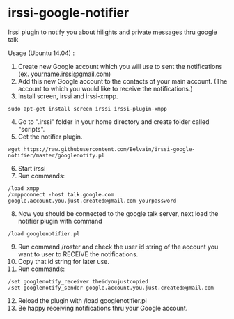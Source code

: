 irssi-google-notifier
=====================

Irssi plugin to notify you about hilights and private messages thru google talk


Usage (Ubuntu 14.04) :

1. Create new Google account which you will use to sent the notifications (ex. yourname.irssi@gmail.com)
2. Add this new Google account to the contacts of your main account. (The account to which you would like to receive the notifications.)
3. Install screen, irssi and irssi-xmpp.
```
sudo apt-get install screen irssi irssi-plugin-xmpp
```
4. Go to ".irssi" folder in your home directory and create folder called "scripts".
5. Get the notifier plugin.
```
wget https://raw.githubusercontent.com/Belvain/irssi-google-notifier/master/googlenotify.pl
```
6. Start irssi
7. Run commands:
```
/load xmpp
/xmppconnect -host talk.google.com google.account.you.just.created@gmail.com yourpassword
```
8. Now you should be connected to the google talk server, next load the notifier plugin with command
```
/load googlenotifier.pl
```
9. Run command /roster and check the user id string of the account you want to user to RECEIVE the notifications.
10. Copy that id string for later use.
11. Run commands:
```
/set googlenotify_receiver theidyoujustcopied
/set googlenotify_sender google.account.you.just.created@gmail.com
```
12. Reload the plugin with /load googlenotifier.pl
13. Be happy receiving notifications thru your Google account.
